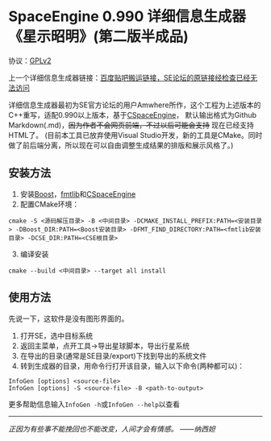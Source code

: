 # SpaceEngine 0.990 详细信息生成器《星示昭明》(第二版半成品)

协议：[GPLv2](https://www.gnu.org/licenses/licenses.html)

上一个详细信息生成器链接：[百度贴吧搬运链接，SE论坛的原链接经检查已经无法访问](https://tieba.baidu.com/p/4458618242)

详细信息生成器最初为SE官方论坛的用户Amwhere所作，这个工程为上述版本的C++重写，适配0.990以上版本，基于[CSpaceEngine](https://github.com/StellarDX/CSpaceEngine-Project)，
默认输出格式为Github Markdown(.md)，~~因为作者不会网页前端，不过以后可能会支持~~ 现在已经支持HTML了。
(目前本工具已放弃使用Visual Studio开发，新的工具是CMake。同时做了前后端分离，所以现在可以自由调整生成结果的排版和展示风格了。)

## 安装方法

1. 安装[Boost](https://www.boost.org/)，[fmtlib](https://fmt.dev/)和[CSpaceEngine](https://github.com/StellarDX/CSpaceEngine-Project)
2. 配置CMake环境：
```
cmake -S <源码解压目录> -B <中间目录> -DCMAKE_INSTALL_PREFIX:PATH=<安装目录> -DBoost_DIR:PATH=<Boost安装目录> -DFMT_FIND_DIRECTORY:PATH=<fmtlib安装目录> -DCSE_DIR:PATH=<CSE根目录>
```
3. 编译安装
```
cmake --build <中间目录> --target all install
```

## 使用方法

先说一下，这软件是没有图形界面的。
1. 打开SE，选中目标系统
2. 返回主菜单，点开工具->导出星球脚本，导出行星系统
3. 在导出的目录(通常是SE目录/export)下找到导出的系统文件
4. 转到生成器的目录，用命令行打开该目录，输入以下命令(两种都可以)：
```
InfoGen [options] <source-file>
InfoGen [options] -S <source-file> -B <path-to-output>
```
更多帮助信息输入`InfoGen -h`或`InfoGen --help`以查看

----------
*正因为有些事不能挽回也不能改变，人间才会有情感。 ——纳西妲*
